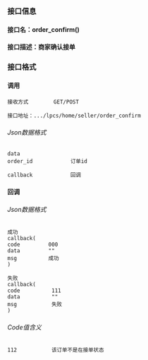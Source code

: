 ### 接口信息
#### 接口名：order_confirm()
#### 接口描述：商家确认接单

### 接口格式

#### 调用

```
接收方式        GET/POST
```

```
接口地址：.../lpcs/home/seller/order_confirm
```

###### Json数据格式
```
data
order_id            订单id

callback            回调
```

#### 回调
###### Json数据格式

```
成功
callback(
code         000
data         ""
msg          成功
)
```

```
失败
callback(
code          111
data          ""
msg           失败
)
```

###### Code值含义

```
112           该订单不是在接单状态
```